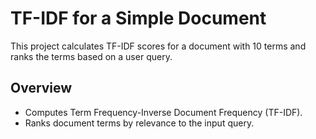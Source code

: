 # TF-IDF for a Simple Document

This project calculates TF-IDF scores for a document with 10 terms and ranks the terms based on a user query.

## Overview

- Computes Term Frequency-Inverse Document Frequency (TF-IDF).
- Ranks document terms by relevance to the input query.
